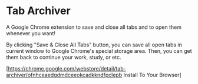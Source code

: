 Tab Archiver
============

A Google Chrome extension to save and close all tabs and to open them whenever you want!

By clicking "Save & Close All Tabs" button, you can save all open tabs in current window to Google Chrome's special storage area. Then, you can get them back to continue your work, study, or etc.

[https://chrome.google.com/webstore/detail/tab-archiver/ofnhceaedgdmdceeokcadkkndfpclepb Install To Your Browser]
